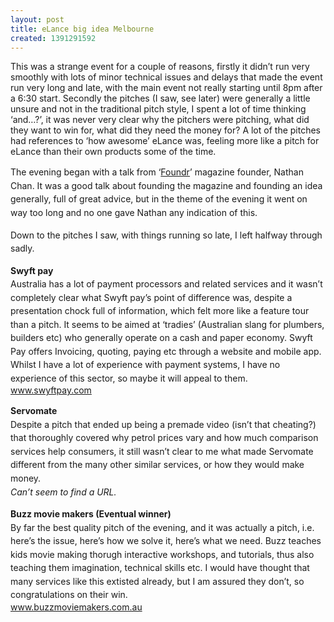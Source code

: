 ```yaml
---
layout: post
title: eLance big idea Melbourne
created: 1391291592
---
```



This was a strange event for a couple of reasons, firstly it didn&rsquo;t run very smoothly with lots of minor technical issues and delays that made the event run very long and late, with the main event not really starting until 8pm after a 6:30 start. Secondly the pitches (I saw, see later) were generally a little unsure and not in the traditional pitch style, I spent a lot of time thinking &lsquo;and&hellip;?&rsquo;, it was never very clear why the pitchers were pitching, what did they want to win for, what did they need the money for? A lot of the pitches had references to &lsquo;how awesome&rsquo; eLance was, feeling more like a pitch for eLance than their own products some of the time.

<span style="line-height: 1.538em;">The evening began with a talk from &lsquo;<a href="http://foundrmag.com/" target="_blank">Foundr</a>&rsquo; magazine founder, Nathan Chan. It was a good talk about founding the magazine and founding an idea generally, full of great advice, but in the theme of the evening it went on way too long and no one gave Nathan any indication of this.</span>

<span style="line-height: 1.538em;">Down to the pitches I saw, with things running so late, I left halfway through sadly.</span>

<strong style="line-height: 1.538em;">Swyft pay</strong><br /><span style="line-height: 1.538em;">Australia has a lot of payment processors and related services and it wasn&rsquo;t completely clear what Swyft pay&rsquo;s point of difference was, despite a presentation chock full of information, which felt more like a feature tour than a pitch. It seems to be aimed at &lsquo;tradies&rsquo; (Australian slang for plumbers, builders etc) who generally operate on a cash and paper economy. Swyft Pay offers Invoicing, quoting, paying etc through a website and mobile app. Whilst I have a lot of experience with payment systems, I have no experience of this sector, so maybe it will appeal to them.</span><br /><a href="http://www.swyftpay.com" target="_blank"><span style="line-height: 1.538em;">www.swyftpay.com</span></a>

<span style="line-height: 1.538em;"><strong>Servomate</strong></span><br /><span style="line-height: 1.538em;">Despite a pitch that ended up being a premade video (isn&rsquo;t that cheating?) that thoroughly covered why petrol prices vary and how much comparison services help consumers, it still wasn&rsquo;t clear to me what made Servomate different from the many other similar services, or how they would make money.</span><br /><em><span style="line-height: 1.538em;">Can&rsquo;t seem to find a URL.</span></em>

<strong><span style="line-height: 1.538em;">Buzz movie makers (Eventual winner)</span></strong><br /><span style="line-height: 1.538em;">By far the best quality pitch of the evening, and it was actually a pitch, i.e. here&rsquo;s the issue, here&rsquo;s how we solve it, here&rsquo;s what we need. Buzz teaches kids movie making thorugh interactive workshops, and tutorials, thus also teaching them imagination, technical skills etc. I would have thought that many services like this extisted already, but I am assured they don&rsquo;t, so congratulations on their win.</span><br /><a href="http://www.buzzmoviemakers.com.au" target="_blank"><span style="line-height: 1.538em;">www.buzzmoviemakers.com.au</span></a>
